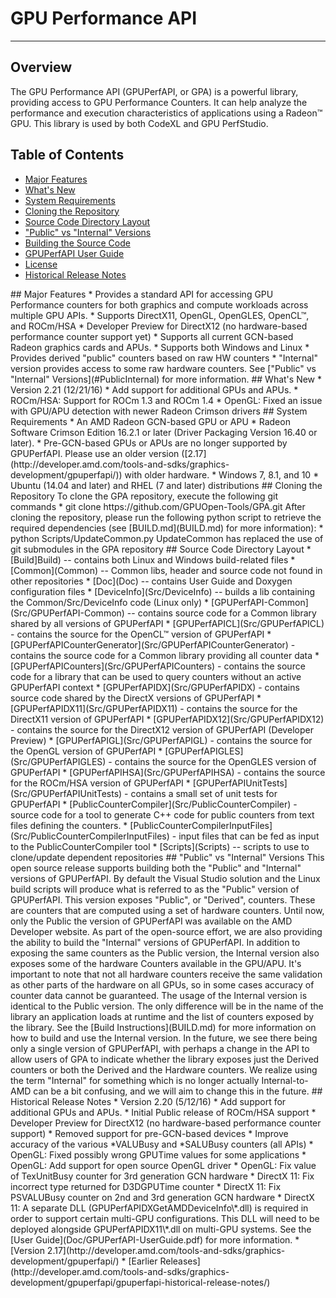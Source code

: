 # GPU Performance API
---

## Overview
The GPU Performance API (GPUPerfAPI, or GPA) is a powerful library, providing access to GPU Performance Counters.
It can help analyze the performance and execution characteristics of applications using a Radeon™ GPU. This library
is used by both CodeXL and GPU PerfStudio.

## Table of Contents
* [Major Features](#Major)
* [What's New](#WhatsNew)
* [System Requirements](#System)
* [Cloning the Repository](#Cloning)
* [Source Code Directory Layout](#Source)
* ["Public" vs "Internal" Versions](#PublicInternal)
* [Building the Source Code](BUILD.md)
* [GPUPerfAPI User Guide](Doc/GPUPerfAPI-UserGuide.pdf)
* [License](LICENSE)
* [Historical Release Notes](#HistoricalNotes)

<A NAME="Major">
## Major Features
* Provides a standard API for accessing GPU Performance counters for both graphics and compute workloads across multiple GPU APIs.
* Supports DirectX11, OpenGL, OpenGLES, OpenCL™, and ROCm/HSA
* Developer Preview for DirectX12 (no hardware-based performance counter support yet)
* Supports all current GCN-based Radeon graphics cards and APUs.
* Supports both Windows and Linux
* Provides derived "public" counters based on raw HW counters
* "Internal" version provides access to some raw hardware counters. See ["Public" vs "Internal" Versions](#PublicInternal) for more information.

<A NAME="WhatsNew">
## What's New
* Version 2.21 (12/21/16)
  * Add support for additional GPUs and APUs.
  * ROCm/HSA: Support for ROCm 1.3 and ROCm 1.4
  * OpenGL: Fixed an issue with GPU/APU detection with newer Radeon Crimson drivers

<A NAME="System">
## System Requirements
* An AMD Radeon GCN-based GPU or APU
* Radeon Software Crimson Edition 16.2.1 or later (Driver Packaging Version 16.40 or later).
* Pre-GCN-based GPUs or APUs are no longer supported by GPUPerfAPI. Please use an older version ([2.17](http://developer.amd.com/tools-and-sdks/graphics-development/gpuperfapi/)) with older hardware.
* Windows 7, 8.1, and 10
* Ubuntu (14.04 and later) and RHEL (7 and later) distributions

<A NAME="Cloning">
## Cloning the Repository
To clone the GPA repository, execute the following git commands
 * git clone https://github.com/GPUOpen-Tools/GPA.git
After cloning the repository, please run the following python script to retrieve the required dependencies (see [BUILD.md](BUILD.md) for more information):
 * python Scripts/UpdateCommon.py
UpdateCommon has replaced the use of git submodules in the GPA repository

<A NAME="Source">
## Source Code Directory Layout
* [Build]Build) -- contains both Linux and Windows build-related files
* [Common](Common) -- Common libs, header and source code not found in other repositories
* [Doc](Doc) -- contains User Guide and Doxygen configuration files
* [DeviceInfo](Src/DeviceInfo) -- builds a lib containing the Common/Src/DeviceInfo code (Linux only)
* [GPUPerfAPI-Common](Src/GPUPerfAPI-Common) -- contains source code for a Common library shared by all versions of GPUPerfAPI
* [GPUPerfAPICL](Src/GPUPerfAPICL) - contains the source for the OpenCL™ version of GPUPerfAPI
* [GPUPerfAPICounterGenerator](Src/GPUPerfAPICounterGenerator) - contains the source code for a Common library providing all counter data
* [GPUPerfAPICounters](Src/GPUPerfAPICounters) - contains the source code for a library that can be used to query counters without an active GPUPerfAPI context
* [GPUPerfAPIDX](Src/GPUPerfAPIDX) - contains source code shared by the DirectX versions of GPUPerfAPI
* [GPUPerfAPIDX11](Src/GPUPerfAPIDX11) - contains the source for the DirectX11 version of GPUPerfAPI
* [GPUPerfAPIDX12](Src/GPUPerfAPIDX12) - contains the source for the DirectX12 version of GPUPerfAPI (Developer Preview)
* [GPUPerfAPIGL](Src/GPUPerfAPIGL) - contains the source for the OpenGL version of GPUPerfAPI
* [GPUPerfAPIGLES](Src/GPUPerfAPIGLES) - contains the source for the OpenGLES version of GPUPerfAPI
* [GPUPerfAPIHSA](Src/GPUPerfAPIHSA) - contains the source for the ROCm/HSA version of GPUPerfAPI
* [GPUPerfAPIUnitTests](Src/GPUPerfAPIUnitTests) - contains a small set of unit tests for GPUPerfAPI
* [PublicCounterCompiler](Src/PublicCounterCompiler) - source code for a tool to generate C++ code for public counters from text files defining the counters.
* [PublicCounterCompilerInputFiles](Src/PublicCounterCompilerInputFiles) - input files that can be fed as input to the PublicCounterCompiler tool
* [Scripts](Scripts) -- scripts to use to clone/update dependent repositories

<A NAME="PublicInternal">
## "Public" vs "Internal" Versions
This open source release supports building both the "Public" and "Internal" versions of GPUPerfAPI. By default the Visual Studio solution and the Linux build scripts
will produce what is referred to as the "Public" version of GPUPerfAPI. This version exposes "Public", or "Derived", counters. These are counters that are computed
using a set of hardware counters. Until now, only the Public the version of GPUPerfAPI was available on the AMD Developer website. As part of the open-source effort,
we are also providing the ability to build the "Internal" versions of GPUPerfAPI. In addition to exposing the same counters as the Public version, the Internal version
also exposes some of the hardware Counters available in the GPU/APU. It's important to note that not all hardware counters receive the same validation as other parts of
the hardware on all GPUs, so in some cases accuracy of counter data cannot be guaranteed.  The usage of the Internal version is identical to the Public version. The only
difference will be in the name of the library an application loads at runtime and the list of counters exposed by the library. See the [Build Instructions](BUILD.md) for
more information on how to build and use the Internal version. In the future, we see there being only a single version of GPUPerfAPI, with perhaps a change in the API to
allow users of GPA to indicate whether the library exposes just the Derived counters or both the Derived and the Hardware counters.  We realize using the term "Internal"
for something which is no longer actually Internal-to-AMD can be a bit confusing, and we will aim to change this in the future.

<A NAME="HistoricalNotes">
## Historical Release Notes
* Version 2.20 (5/12/16)
  * Add support for additional GPUs and APUs.
  * Initial Public release of ROCm/HSA support
  * Developer Preview for DirectX12 (no hardware-based performance counter support)
  * Removed support for pre-GCN-based devices
  * Improve accuracy of the various *VALUBusy and *SALUBusy counters (all APIs)
  * OpenGL: Fixed possibly wrong GPUTime values for some applications
  * OpenGL: Add support for open source OpenGL driver
  * OpenGL: Fix value of TexUnitBusy counter for 3rd generation GCN hardware
  * DirectX 11: Fix incorrect type returned for D3DGPUTime counter
  * DirectX 11: Fix PSVALUBusy counter on 2nd and 3rd generation GCN hardware
  * DirectX 11: A separate DLL (GPUPerfAPIDXGetAMDDeviceInfo\*.dll) is required in order to support certain multi-GPU configurations. This DLL will need to be deployed alongside GPUPerfAPIDX11\*.dll on multi-GPU systems. See the [User Guide](Doc/GPUPerfAPI-UserGuide.pdf) for more information.
* [Version 2.17](http://developer.amd.com/tools-and-sdks/graphics-development/gpuperfapi/)
* [Earlier Releases](http://developer.amd.com/tools-and-sdks/graphics-development/gpuperfapi/gpuperfapi-historical-release-notes/)
